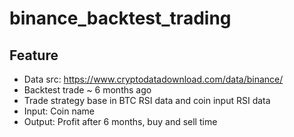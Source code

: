 # binance_backtest_trading

## Feature
-  Data src: https://www.cryptodatadownload.com/data/binance/
- Backtest trade ~ 6 months ago
-  Trade strategy base in BTC RSI data and coin input RSI data
-  Input: Coin name
- Output: Profit after 6 months, buy and sell time
